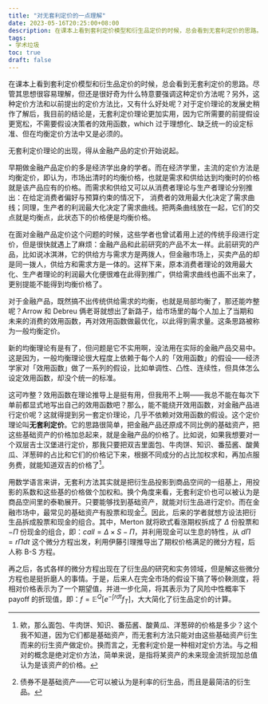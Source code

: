 ```yaml
---
title: "对无套利定价的一点理解"
date: 2023-05-16T20:25:00+08:00
description: 在课本上看到套利定价模型和衍生品定价的时候，总会看到无套利定价的思路。尽管其思想很容易理解，但还是很好奇为什么特意要强调这种定价方法呢？
tags: 
- 学术垃圾
toc: true
draft: false 
---
```

在课本上看到套利定价模型和衍生品定价的时候，总会看到无套利定价的思路。尽管其思想很容易理解，但还是很好奇为什么特意要强调这种定价方法呢？另外，这种定价方法和以前提出的定价方法比，又有什么好处呢？对于定价理论的发展史稍作了解后，我目前的结论是，无套利定价理论更加实用，因为它所需要的前提假设更宽松，不需要假设决策者的效用函数，which 过于理想化、缺乏统一的设定标准、但在均衡定价方法中又是必须的。

无套利定价理论的出现，得从金融产品的定价开始说起。

早期做金融产品定价的多是经济学出身的学者。而在经济学里，主流的定价方法是均衡定价，即认为，市场出清时的均衡价格，也就是需求和供给达到均衡时的价格就是该产品应有的价格。而需求和供给又可以从消费者理论与生产者理论分别推出：在给定消费者偏好与预算约束的情况下， 消费者的效用最大化决定了需求曲线；同理，生产者的利润最大化决定了需求曲线。把两条曲线放在一起，它们的交点就是均衡点，此状态下的价格便是均衡价格。

在面对金融产品定价这个问题的时候，这些学者也曾试着用上述的传统手段进行定价，但是很快就遇上了麻烦：金融产品和此前研究的产品不太一样。此前研究的产品，比如说冰淇淋，它的供给方与需求方是两拨人，但金融市场上，买卖产品的却是同一拨人，供给方和需求方是一体的。这样下来，原本消费者理论的效用最大化、生产者理论的利润最大化便很难在此得到推广，供给需求曲线也画不出来了，更别提能不能得到均衡价格了。

对于金融产品，既然搞不出传统供给需求的均衡，也就是局部均衡了，那还能咋整呢？Arrow 和 Debreu 俩老哥就想出了新路子，给市场里的每个人加上了当期和未来的消费的效用函数，再对效用函数做最优化，以此得到需求量。这条思路被称为一般均衡定价。

新的均衡理论有是有了，但问题是它不实用啊，没法用在实际的金融产品交易中。这是因为，一般均衡理论很大程度上依赖于每个人的「效用函数」的假设——经济学家对「效用函数」做了一系列的假设，比如单调性、凸性、连续性，但具体怎么设定效用函数，却没个统一的标准。

这可咋整？效用函数在理论推导上是挺有用，但我用不上啊——我总不能在每次下单前都显式地写出自己的效用函数吧？那么，能不能绕开效用函数，对金融产品进行定价呢？这就得提到另一套定价理论，几乎不依赖对效用函数的假设。这个定价理论叫**无套利定价**。它的思路很简单，把金融产品还原成不同比例的基础资产，把这些基础资产的价格加总起来，就是金融产品的价格了。比如说，如果我想要对一个双层吉士汉堡进行定价，那我只要把双吉里面包、牛肉饼、知识、番茄酱、酸黄瓜、洋葱碎的占比和它们的价格记下来，根据不同成分的占比加权求和，再加点服务费，就能知道双吉的价格了[^1]。

用数学语言来讲，无套利方法其实就是把衍生品投影到商品空间的一组基上，用投影的系数和这些基的价格做个加权和。换个角度来看，无套利定价也可以被认为是商品空间里的泰勒展开。只要能够找到基础资产，就能对衍生品进行定价。而在金融市场中，最常见的基础资产有股票和现金[^2]。因此，后来的学者就想方设法把衍生品拆成股票和现金的组合。其中，Merton 就将欧式看涨期权拆成了 $\Delta$ 份股票和 $-\Pi$ 份现金的组合，即：$call=\Delta \times S-\Pi$，并利用现金可以生息的特性，从 $d\Pi = r\Pi dt$ 这个微分方程出发，利用伊藤引理推导出了期权价格满足的微分方程，后人称 B-S 方程。

再之后，各式各样的微分方程出现在了衍生品的研究和实务领域，但是解这些微分方程也是挺折磨人的事情。于是，后来人在完全市场的假设下搞了等价鞅测度，将相对价格表示为了一个期望值，并进一步化简，将其表示为了风险中性概率下 payoff 的折现值，即：$f=\mathbb E^Q[e^{-\int rdt}f_T]$，大大简化了衍生品定价的计算。

[^1]: 欸，那么面包、牛肉饼、知识、番茄酱、酸黄瓜、洋葱碎的价格是多少？这个我不知道，因为它们都是基础资产，而无套利方法只能对由这些基础资产衍生而来的衍生资产做定价。换而言之，无套利定价是一种相对定价方法。与之相对的概念是绝对定价方法，简单来说，是指将某资产的未来现金流折现加总值认为是该资产的价格。
[^2]: 债券不是基础资产——它可以被认为是利率的衍生品，而且是最简洁的衍生品。